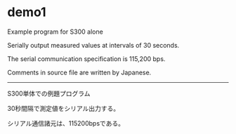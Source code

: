 # demo1 #

Example program for S300 alone

Serially output measured values at intervals of 30 seconds.

The serial communication specification is 115,200 bps.

Comments in source file are written by Japanese.

-----

S300単体での例題プログラム

30秒間隔で測定値をシリアル出力する。

シリアル通信諸元は、115200bpsである。
